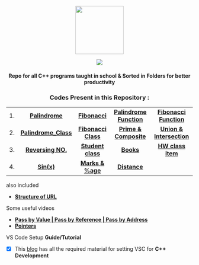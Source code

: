 <p align="center">
    <img src="https://upload.wikimedia.org/wikipedia/commons/1/18/ISO_C%2B%2B_Logo.svg" width = "130">
    <p align="center">
             <a href="https://git.io/typing-svg">
        <img
            src="https://readme-typing-svg.herokuapp.com?font=JetBrains+Mono&size=30&duration=3000&color=659AD2&center=true&vCenter=true&lines=Mushtifund+Aryaan+-+CS&width=600" /></a></p>
</p>

<h4 align="center">
    Repo for all <strong>C++</strong> programs taught in school & Sorted in Folders for better productivity
</h3>

<h3 align="center"><strong>Codes Present in this Repository :</strong></h3>

<div align="center">

| | | | | |
| :-: | :-: | :-: | :-: | :-: |
|  1.   |    [**Palindrome**]    |    [**Fibonacci**]    | [**Palindrome Function**] | [**Fibonacci Function**] |
|  2.   | [**Palindrome_Class**] | [**Fibonacci Class**] |  [**Prime & Composite**]  | [**Union & Intersection**] |
|  3.   | [**Reversing NO.**]    | [**Student class**]   | [**Books**] | [**HW class item**] |
|  4.   | [**Sin(x)**] | [**Marks & %age**] | [**Distance**] |

</div>

[**Palindrome**]: https://github.com/Atharv115/MAHSS-CPP/blob/main/Palindrome.cpp 
[**Fibonacci**]: https://github.com/Atharv115/MAHSS-CPP/blob/main/Fibonacci_Series.cpp 
[**Palindrome Function**]: https://github.com/Atharv115/MAHSS-CPP/blob/main/palindrom_using_Functions.cpp
[**Fibonacci Function**]: https://github.com/Atharv115/MAHSS-CPP/blob/main/Fibonacci_using_Functions.cpp 
[**Palindrome_Class**]: https://github.com/Atharv115/MAHSS-CPP/blob/main/Palindrome_Class.cpp
[**Fibonacci Class**]: https://github.com/Atharv115/MAHSS-CPP/blob/main/Fib_class.cpp
[**Prime & Composite**]: https://github.com/Atharv115/MAHSS-CPP/blob/main/Prime_Composite_class.cpp
[**Union & Intersection**]: https://github.com/Atharv115/MAHSS-CPP/blob/main/array_union_intersect.cpp
[**Reversing NO.**]:https://github.com/Atharv115/MAHSS-CPP/blob/main/rev_integer.cpp
[**Student class**]:https://github.com/Atharv115/MAHSS-CPP/blob/main/Student_class.cpp
[**Books**]:https://github.com/Atharv115/MAHSS-CPP/blob/main/book.cpp
[**HW class item**]:https://github.com/Atharv115/MAHSS-CPP/blob/main/item.cpp
[**Sin(x)**]:https://github.com/Atharv115/MAHSS-CPP/blob/main/sinx_tr.cpp
[**Marks & %age**]:https://github.com/Atharv115/MAHSS-CPP/blob/main/marks_and_percent.cpp
[**Distance**]:https://github.com/Atharv115/MAHSS-CPP/blob/main/distance.cpp

also included
* [**Structure of URL**](https://github.com/Atharv115/MAHSS-CPP/blob/main/Structure%20of%20URL.jpg)
  
Some useful videos
* [**Pass by Value | Pass by Reference | Pass by Address**](https://youtu.be/-NS3KfrSvU8)
* [**Pointers**](https://www.youtube.com/watch?v=fBlM7pR2r_Q)

VS Code Setup **Guide/Tutorial**<br>
- [x] This [blog](https://gourav.io/blog/setup-vscode-to-run-debug-c-cpp-code) has all the required material for setting VSC for **C++ Development**
